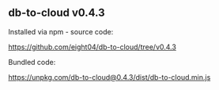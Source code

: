 ## db-to-cloud v0.4.3

Installed via npm - source code:

https://github.com/eight04/db-to-cloud/tree/v0.4.3

Bundled code:

https://unpkg.com/db-to-cloud@0.4.3/dist/db-to-cloud.min.js
